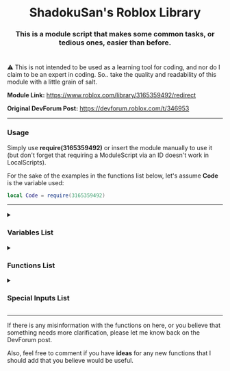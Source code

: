 <div align="center"><h1>ShadokuSan's Roblox Library</h1></div>

<div align="center"><h3>This is a module script that makes some common tasks, or tedious ones, easier than before.</h3></div>

#

:warning: This is not intended to be used as a learning tool for coding, and nor do I claim to be an expert in coding. So.. take the quality and readability of this module with a little grain of salt.

**Module Link:** <https://www.roblox.com/library/3165359492/redirect>

**Original DevForum Post:** <https://devforum.roblox.com/t/346953>
___

### **Usage**

Simply use **require(3165359492)** or insert the module manually to use it (but don't forget that requiring a ModuleScript via an ID doesn't work in LocalScripts).

For the sake of the examples in the functions list below, let's assume **Code** is the variable used:

```lua
local Code = require(3165359492)
```

___

<details><summary><h3>Variables List</h3></summary>

| Variable | Description |
| --- | --- |
| Script | Refers to the module's instance itself. |
| Warnings | Tied to the **Warnings** attribute to the module. This is used to give information in some scripts for potentially incorrect uses but is an instance that may be auto-corrected. |
| ManualErrors | Tied to the **ManualErrors** attribute to the module. Normally, this will insert errors in areas where incorrect usage of the module likely cannot be auto-corrected and tries to send a message that will try to make some sense of what went wrong. |
| Formulas | This is a table that hosts multiple semi-commonly used formulas, put into function form. See [Formulas](#formulas) for more information. |

### Formulas

This is a table that hosts multiple semi-commonly used formulas, put into function form. Followed by, `Code.Formulas.NameHere`

| Forumla Name | Format | Description |
| --- | --- | --- |
| GetAngleVector2 | GetAngleVector2(Position1: Vector2, Position2: Vector2) | Returns an angle where **Position1** points at **Position2**. |
| RayReflection | RayReflection (DirectionNormal: Vector3, SurfaceNormal: Vector3, Modifier: number?) | Returns a Vector3 direction/normal by taking the **DirectionNormal** and bouncing it off of the **SurfaceNormal**; angle depends on the **Modifier** which is defaulted at 2. |
| PythagoreanTheorem | PythagoreanTheorem(Number1: number, Number2: number) | Simply returns the result of √**Number1**<sup>2</sup> + **Number2**<sup>2</sup> |
| PointOnRay | PointOnRay(Point1: Vector3, Point2: Vector3, ReferencePoint: Vector3) | Returns a position by making a ray/line between **Point1** and **Point2**, then uses the **ReferencePoint** to find the closest position from said line. |
| Lerp | Lerp(Start: number, End: number, Alpha: number) | Returns the number between the **Start** and **End** based on the Alpha (between 0-1). |
| TimeConvert | TimeConvert(Seconds: number, TimeUnit: string<"Milliseconds", "Seconds", "Hours", "Days", "Weeks">) | Returns the conversion of seconds to another time unit. |

#

</details>

<details><summary><h3>Functions List</h3></summary>

<details><summary>Create</summary>

**Aliases:** new

**Description:** Customized "Instance.new" function that allows you to edit multiple properties at once.

**Setup:** `Code.new("InstanceName", Parent, ParentFirst){Properties}`

**Returns:** The new Instance that was created.
| Variable | Type | Default | Description |
| --- | --- | --- | --- |
| InstanceName | string | REQUIRED | The ClassName of the instance you want to create. |
| Parent | Instance | REQUIRED | Where this instance will be parented under. Occurs after all other properties are set. |
| ParentFirst | boolean | false | Will set the parent before all other properties instead. |
| | | | |
| Properties | table | {} | The properties of the instance you're creating. |

This function hosts some special inputs<sub>*Not all may apply*</sub>. Make sure to check the [On Changing Values](#on-changing-values) section for details on how to use them.

### Usage Example

```lua
--Simply make a new part that will be parented to the workspace.
local Part = Code.new('Part', workspace){Name = "TestPart", Position = Vector3.new(0,5,6), Anchored = true}

--Another part is made, but is parented under the workspace before the properties are set.
local Part = Code.new('Part', workspace, true){Name = "TestPart", Position = Vector3.new(0, 5, 6), Anchored = true}

--Special Input: Same | We'll make this part have the reflectance and transparency property set to 0.5
local Part = Code.new("Part", workspace){Name = "TestPart", Same = {0.5, "Transparency", "Reflectance"}}
```

___
</details>

<details><summary>Change</summary>

**Description:** Change multiple properties of 1 or more Instances at once.

**Setup:** `Code.Change(Instances...){Properties}`

**Returns:** Nothing.
| Variable | Type | Default | Description |
| --- | --- | --- | --- |
| Instances | Instance / {Instance...} | REQUIRED | The instance(s) that you wish to edit. |
| | | | |
| Properties | table | {} | A dictionary of the properties/attributes of the instance(s) you're editing. |

This function hosts some special inputs<sub>*Not all may apply*</sub>. Make sure to check the [On Changing Values](#on-changing-values) section for details on how to use them.

### Usage Example

```lua
--Example 1:
Code.Change(Part){Color = Color3.new(1, 5, 2), CanCollide = false}

--Example 2:
Code.Change(BoolValue1, BoolValue2, BoolValue3){Value = false, Parent = workspace}

--Special Inputs 1:
Code.Change(BoolValue1, BoolValue2){Value = "not"}
    --Returns their opposite values for each one.

--Special Inputs 2:
Code.Change(NumberValue1, NumberValue2){Value = "+5"}
    --Adds 5 to each individual number value.

--Special Inputs 3:
Code.Change(NumberValue1, NumberValue2){Same = {0.5, "Transparency", "Reflectance"}}
    --Makes their transparency and reflectance values 0.5.

--Special Inputs 4:
Code.Change(PartTable){Position = "~0,5,0"}
    --Moves each part in your PartTable 5 studs up independent of each other.

--Special Inputs 5:
Code.Change(PartTable){CFrame = "~0,5,0"}
    --Moves each part in your PartTable 5 studs up relatively via CFrame:ToWorldSpace.

Code.Change(PartTable){CFrame = "@0,90,0"}
    --Rotates each part 90 degrees on the Y-axis.

Code.Change(PartTable){CFrame = "<0,5,0,0,90,0"}
    --Moves each part in your PartTable 5 studs up relatively via CFrame:ToWorldSpace, and then applies a 90 degree rotation on the Y-Axis. Using > will do the inverse order.

--Special Inputs 6:
function Func(Part)
return Part.CFrame:ToWorldSpace(CFrame.new(0, 5, 0))
end

Code.Change(PartTable){CFrame = Func}
    --Moves each part in your PartTable 5 studs up independently of each other and their rotation.
```

___
</details>

<details><summary>ChangeSame</summary>

**Aliases:** Change2

**Description:** Change multiple properties of 1 or more Instances to the same value (if possible).

**Setup:** `Code.ChangeSame(Value, Instances...){Properties}`

**Returns:** Nothing.
| Variable | Type | Default | Description |
| --- | --- | --- | --- |
| Value | Any | REQUIRED | The value that the Properties are being changed to (if possible). |
| Instances | Instance | REQUIRED | The Instance(s) that you're editing. |
| | | | |
| Properties | table | {} | A dictionary of the properties/attributes of the instance(s) you're editing. |

### Usage Example

```lua
--Example 1:
Code.ChangeSame(true,Part){"Massless","CanCollide"}

--Example 2:
Code.ChangeSame(true,Part1,Part2,Union1){"Massless","CanCollide"}
```

___
</details>

<details><summary>Clone</summary>

**Aliases:** Copy

**Description:** Clone an item and edit its properties at the same time.

**Setup:** `Code.Clone(Item, SameParent, ParentFirst){Properties}`

**Returns:** The clone of the instance.
| Variable | Type | Default | Description |
| --- | --- | --- | --- |
| Item | Instance | REQUIRED | The Instance that you wish to clone. |
| SameParent | boolean | false | Determines if the cloned instance is parented under the same parent as the original. |
| ParentFirst | boolean | false |  Determines if the cloned instance is parented before<sub>(true)</sub> the property changes or after.<sub>(false)</sub> Only takes effect if SameParent is set to true. |
| | | | |
| Properties | table | {} | The properties/attributes of the instance you're cloning; if you're changing any. |

This function hosts some special inputs<sub>*Not all may apply*</sub>. Make sure to check the [On Changing Values](#on-changing-values) section for details on how to use them.

### Usage Example

```lua
--Example 1: 
local Brick = Code.Clone(workspace.Brick, true){Name = "Cloned", Position = Vector3.new(0, 10, 0)}

--Example 2:
local Brick = Code.Clone(workspace.Brick){Name = "Cloned", Position = Vector3.new(0, 10, 0), Parent = workspace}

--Special Input: Same | We'll make this part be unanchored and noncollidable
local Brick = Code.Clone(workspace.Brick){Name = "Cloned", Same = {false, "Anchored", "CanCollide"}}
```

___
</details>

<details><summary>Replace</summary>

**Description:** Replace an Instance by creating a new one or cloning another in its place.

**Setup:** `Code.Replace(Replacee, Replacement, SameParent, ParentFirst){Properties}`

**Returns:** The replacement instance.
| Variable | Type | Default | Description |
| --- | --- | --- | --- |
| Replacee | Instance | REQUIRED | The Instance that you wish to replace; gets destroyed in the process. |
| Replacement | Instance / string | REQUIRED | The Instance that you wish to clone or a string for the class that you want to create. |
| SameParent | boolean | false | Determines if the cloned instance is parented under the same parent as the original. |
| ParentFirst | boolean | false | Determines if the cloned instance is parented before<sub>(true)</sub> the property changes or after.<sub>(false)</sub> Only takes effect if SameParent is set to true. |
| | | | |
| Properties | table | {} | The properties/attributes of the instance you're using as the replacement; if you're changing any. |

This function hosts some special inputs<sub>*Not all may apply*</sub>. Make sure to check the [On Changing Values](#on-changing-values) section for details on how to use them.

### Usage Example

```lua
--Example 1: 
local Brick = Code.Replace(workspace.Brick1, workspace.Brick2, true){Name = "Brick3"}
    --Destroys Brick1, clones Brick2 and names it Brick3. Variable Brick becomes Brick3. Brick3 gets parented to the same parent as Brick1.

--Example 2:
local Brick = Code.Replace(workspace.Brick1, "Part"){Name = "Brick2", CFrame = workspace.Brick1.CFrame}
    --Destroys Brick1, makes a new part that gets named Brick2, and makes the CFrame the same.
```

___
</details>

<details><summary>GetInstance</summary>

**Description:** Searches for an Instance or creates a new one if it doesn't yet exist.

**Setup:** `Code.GetInstance(Where, Name, ClassName, PropertyType){Properties}`

**Returns:** The Instance that gets found or the newly created one.
| Variable | Type | Default | Description |
| --- | --- | --- | --- |
| Where | Instance | REQUIRED | The Instance that you wish to search in. Only scans the direct children. Also acts as the new Instance's parent if one needs to be made. |
| Name | string | REQUIRED | The name of the Instance you're looking for. Also acts as the new Instance's name if one needs to be made. |
| ClassName | string | REQUIRED | The ClassName of the Instance you're looking for. Also acts as the new Instance's class if one needs to be made. |
| PropertyType | boolean / string | false | Determines the behavior of the search function regarding the Properties table. See below for more details. |
| | | | |
| Properties | table | {} | The properties of the new Instance that gets made if needed. |

This function hosts some special inputs<sub>*Not all may apply*</sub>. Make sure to check the [On Changing Values](#on-changing-values) section for details on how to use them.

### PropertyType Usage

• **Match:** When searching for the Name and ClassName of the Instance, it will now also check if the Properties from the Properties Table match.

• **Force:** If an Instance is found that has the correct Name and ClassName, it will automatically change the rest of its properties from that of the Properties table.

• `false` Will do neither.

### Usage Example

```lua
--Example 1: 
local RemoteEvent = Code.GetInstance(game:GetService("ReplicatedStorage"), "MyRemote", "RemoteEvent", false){}
--[[ Searches the game's ReplicatedStorage for a RemoteEvent named "MyRemote".

    Since the 4th variable is false and a RemoteEvent doesn't have any other notable properties,
    the following Properties table here is left empty since it does nothing in this situation.

    If this RemoteEvent did not exist, then this would have automatically made a new RemoteEvent
    with the name "MyRemote" under the game's ReplicatedStorage.

    Note that in any situation where a new Instance needs to be made, it will be parented after every
    other property is set.
]]

--Example 2:
local NumberValue = Code.GetInstance(workspace, "MyNumber", "NumberValue", "Match"){Value = 5}
--[[ Searches the Workspace for a NumberValue named "MyNumber" and also has the value of 5 since the
    4th variable is set to "Match"

    If the 4th variable was set to false and a new instance needed to be made, the function would not
    check if the NumberValue had a value of 5 but would still make a new NumberValue that does have a value of 5.
]]

--Example 3:
local NumberValue = Code.GetInstance(workspace, "MyNumber", "NumberValue", "Force"){Value = 5}
--[[ Searches the Workspace for a NumberValue named "MyNumber" and will set its value to 5 since the
    4th variable was set to "Force"
]]
```

___
</details>

<details><summary>Call</summary>

**Description:** Call multiple functions on a single instance at roughly the same time.

**Setup:** `Code.Call(Instance, Functions)`

**Returns:** All of the potential returns the functions may have given.
| Variable | Type | Default | Description |
| --- | --- | --- | --- |
| Instance | Instance | REQUIRED | The Instance that the functions are being called on. |
| Functions | table | {} | A list of functions and their accompanying parameters. |

### Usage Example

```lua
local Part1, Part2 = workspace.Part1, workspace.Part2
local Result, FullName = Code.Call(Part1, {CanCollideWith = {Part2}, GetFullName = true})
--Result will be a boolean telling us if the 2 parts are able to interact with each other.
--FullName will fetch the full name of said part.
```

___
</details>

<details><summary>Destroy</summary>

**Aliases:** Null, Nullify

**Description:** Destroys a bunch of Instances at once.

**Setup:** `Code.Destroy(Instances...)`

**Returns:** Nothing.
| Variable | Type | Default | Description |
| --- | --- | --- | --- |
| Instances | Instance / {Instance...} | REQUIRED | The Instance(s) that you're deleting. |

### Usage Example

```lua
Code.Destroy(workspace.Brick1, workspace.Brick2, workspace.Brick3)
```

**Note:** Even if the item for some reason doesn't exist, it will not error and not stop the script it's used in.
___
</details>

<details><summary>Find</summary>

**Aliases:** Search

**Description:** Advanced Instance searcher.

**Setup:** `Code.Find(Instance, ReturnFirst, CheckDescendants, MaxAmount, FrameSpeed, IgnoreList){Properties}`

**Returns:**
| Variable | Type | Default | Description |
| --- | --- | --- | --- |
| Instance | Instance | REQUIRED | Where to look. |
| ReturnFirst | boolean | false | Returns the first instance it can find that matches. |
| CheckDescendants | boolean | false | If it will search all descendants like :GetAllDescendants() |
| MaxAmount | number | :infinity: | The number of instances you want to be returned (works only if ReturnFirst is false). |
| FrameSpeed | number | 0 | A delay between each item searched. Good if you're searching a lot of items and it tends to lag. |
| IgnoreList | table | {} |  An array of Instance(s) you want ignored, including its children. |
| | | | |
| Properties | table | {} | A dictionary of the properties/attributes of the instance(s) you’re looking for. |

This function hosts some special inputs<sub>*Not all may apply*</sub>. Make sure to check the [On Finding Values](#on-searching-values) section for details on how to use them.

### Usage Example

```lua
--Example 1:
local Get = Code.Find(workspace.Model, false, true){Name = "Brick", "Anchored" = true}

--Example 2:
local Get = Code.Find(workspace.Model,true){Name = "Brick", "Anchored" = true}

--Example 3:
local Get = Code.Find(workspace.Model, false, true, 10, 2){ClassName = "Part"}
    --10 will return 10 items, or less if there aren't 10 that match all of the Properties.
    --1 means it'll search and add every found item every 2 frames.

--Special Inputs 1:
local Get = Code.Find(workspace.Model){Name = "...Brick", Transparency = "<1", Color="R"}
    --returns any parts that have names that end with "Brick",
    --has a transparency less than 1, and their Color value is dominantly red.

--Special Inputs 2:
local Get = Code.Find(workspace.Model){Name = "Brick...", Reflectance = ">=0.5", BrickColor = "...red"}
    --returns any parts that have names that start with "Brick",
    --has their reflectance set to 0.5 or greater,
    --and their BrickColor is any BrickColor ending in "red".

--Special Inputs 3:
local Get = Code.Find(workspace.Model, false, true){IsA = "BasePart"}
    --returns all instances that are classified as base parts.

--Special Inputs 4:
local Get = Code.Find(workspace.Model, false, true){Name = {"Test1", "Test2"}}
    --returns all parts that have their names as either Test1 or Test2.

--Special Inputs 5:
local Get = Code.Find(workspace, true, true){IsA = "BasePart", IsPartOf = {{"Folder", 1}}}
    --returns the first BasePart it finds that is also the direct child of a Folder Instance.
    --Check the IsPartOf function of this module to see the general set-up.

--Special Inputs 6:
local Get = Code.Find(workspace.true, false){IsA = "BasePart", ["Position.X"] = "<10"}
    --returns all parts in the workspace with a position of X that is less than 10

--Special Inputs 7:
local Get = Code.Find(workspace.true, false){IsA = "BasePart", Attribute = {"Test", 5}}
    --returns all parts in the workspace that has an attribute named "Test" that are also equal to 5
```

___
</details>

<details><summary>FindChange</summary>

**Description:** Combination of the Find and Change functions.

**Setup:** `Code.FindChange(Instance, ReturnFirst, CheckDescendants, MaxAmount, FrameSpeed, IgnoreList){HasProperties}{ChangeProperties}`

**Returns:** The Instances that were found and changed, or false if not.
| Variable | Type | Default | Description |
| --- | --- | --- | --- |
| Instance | Instance | REQUIRED | Where to look. |
| ReturnFirst | boolean | false | Returns the first instance it can find that matches. |
| CheckDescendants | boolean | false | If it will search all descendants like :GetAllDescendants() |
| MaxAmount | number | :infinity: | The number of instances you want to be returned (works only if ReturnFirst is false). |
| FrameSpeed | number | 0 | A delay between each item searched. Good if you're searching a lot of items and it tends to lag. |
| IgnoreList | table | {} |  An array of Instance(s) you want ignored, including its children. |
| | | | |
| HasProperties | table | {} | A dictionary of the properties/attributes of the instance(s) you’re looking for. |
| | | | |
| ChangeProperties | table | {} | A dictionary of the properties/attributes of the instance(s) you’re editing. |

This function hosts some special inputs<sub>*Not all may apply*</sub>. Make sure to check the [On Changing Values](#on-changing-values) and [On Finding Values](#on-searching-values) sections for details on how to use them.

### Usage Example

```lua
local Get = Code.FindChange(workspace, true, false){["Position.X"] = "<=-0.5"}{Material = Enum.Material.Neon}
print("Got:",Get)
--Will find parts that have a position value of X that is less than or equal to -0.5, then changes all of their materials to neon. Then returns a list of the changed parts.
```

___
</details>

<details><summary>FindDestroy</summary>

**Description:** Combination of the Find and Destroy functions.

**Setup:** `Code.FindDestroy(Instance, CheckDescendants, MaxAmount, FrameSpeed, IgnoreList){HasProperties}`

**Returns:** Nothing.
| Variable | Type | Default | Description |
| --- | --- | --- | --- |
| Instance | Instance | REQUIRED | Where to look. |
| CheckDescendants | boolean | false | If it will search all descendants like :GetAllDescendants() |
| MaxAmount | number | :infinity: | The number of instances you want to be destroyed. |
| FrameSpeed | number | 0 | A delay between each item searched. Good if you're searching a lot of items and it tends to lag. |
| IgnoreList | table | {} |  An array of Instance(s) you want ignored, including its children. |
| | | | |
| HasProperties | table | {} | A dictionary of the properties/attributes of the instance(s) you’re looking for. |

This function hosts some special inputs<sub>*Not all may apply*</sub>. Make sure to check the [On Finding Values](#on-searching-values) section for details on how to use them.

### Usage Example

```lua
Code.FindDestroy(workspace, false, 5){["Position.X"] = "<1"}
--Will find the first 5 parts that have a position value of X that is less than 1, then destroys them.
```

___
</details>

<details><summary>FindAllChildren</summary>

**Aliases:** FindAll, FAC

**Description:** Acts like Instance:FindFirstChild() where you can search for multiple instances.

**Setup:** `Code.FindAllChildren(Instance, Recursive, Items...)`

**Returns:** The Instances that were found, or false if not.
| Variable | Type | Default | Description |
| --- | --- | --- | --- |
| Instance | Instance | REQUIRED | The Instance you'd like to search in. |
| Recursive | boolean | false | Whether or not the search should be conducted recursively. |
| Items | string | nil | A bunch of strings (for names) you'd like to search for. |

### Usage Example

```lua
--Example 1:
local PartA, PartB, PartC = Code.FindAllChildren(workspace, false, "PartA", "PartB", "PartC")
--Will return either the Instances that has those names or false if not.
--Could look like: PartA, false, PartC if there is no PartB

--Example 2:
local Mesh,Texture = Code.FindAllChildren(workspace,false,"PartA.Mesh","PartB.Texture")
--Is capable of searching through multiple instances downwards.

--Example 3:
local PartA, PartB, PartC = Code.FindAllChildren(workspace, true, "PartA", "PartB", "PartC")
--Will return the instances if they exist anywhere in the game under workspace.
```

___
</details>

<details><summary>IsPartOf</summary>

**Description:** Checks if an Instance is a descendant of another Instance or of a certain type of Instance.

**Setup:** `Code.IsPartOf(Instance, Tuple, MaxReturn)`

**Returns:** The Instance that was found, or `nil` if it managed to hit **game** before finding anything or couldn't be found within the max amount of parents requested by the Number value.
| Variable | Type | Default | Description |
| --- | --- | --- | --- |
| Instance | Instance | REQUIRED | The instance you want to check if it's a part of something. |
| Tuple | Instance / string | REQUIRED | The ClassName or Instance you're looking for. |
| MaxReturn | number | :infinity: | The amount of parents it will check. |

### Usage Example

```lua
--Let's assume you set the Part variable already.
local PartInFolder = Code.IsPartOf(Part, "Folder")
--Will return either the Folder Instance we're looking for if it exists or nil if it doesn't.
--Let's assume you already have Part1 and Part2 set.
local Partception = Code.IsPartOf(Part1, Part2, 2)
--Will return the 2nd part if Part1 is no more than 2 descendants down, otherwise nil.
```

___
</details>

<details><summary>GetPartOf</summary>

**Description:** Fetches a property from an array of instances.

**Setup:** `Code.GetPartOf(Instances, Property)`

**Returns:** A table of the given property.
| Variable | Type | Default | Description |
| --- | --- | --- | --- |
| Instances | {Instance...} | {} | An array of Instances you want to check through. |
| Property | string | REQUIRED | The property you want returned. Can also be set to return a secondary value if one exists (like Vector3 with X,Y or Z). |

### Usage Example

```lua
--Example 1: Let's assume Parts is a folder under the workspace holding some bricks.
local Transparencies = Code.GetPartOf(Parts:GetChildren(), "Transparency")
print(unpack(Transparencies))

--Example 2: Let's  all of the Y positions of each part now.
local Y = Code.GetPartOf(Parts:GetChildren(), "Position.Y")
print(unpack(Y))
```

___
</details>

<details><summary>WaitForPath</summary>

**Aliases:** WaitForDescendants, WFP

**Description:** [A solution to checking in long paths without needing the overuse of :WaitForChild a dozen times.](https://devforum.roblox.com/t/554586)

**Setup:** `Code.WaitForPath(Instance, MaxWaitTime, Path)`

**Returns:** The Instance(s) you're looking for, or false if you exceed the maximum wait time and found nothing.
| Variable | Type | Default | Description |
| --- | --- | --- | --- |
| Instance | Instance | REQUIRED | Where the search will start. |
| MaxWaitTime | number | REQUIRED | The maximum wait time. |
| Path | string | REQUIRED | The path you're looking down. |

**Note:**
If before the name of the variable an ```*asterisk``` is placed anywhere in the sequence, that found instance will also be returned.

### Usage Example

```lua
--Let's assume that this is a LocalScript for some UI.
local UI = script.Parent
local Button = Code.WaitForPath(UI, 20, "MainFrame.Something.SomethingElse.Button1")
--Will return "Button1" that would be down the path MainFrame.Something.SomethingElse

--If we also wanted to save MainFrame but don't want to repeat it:
local MainFrame, Button = Code.WaitForPath(UI, 20, "*MainFrame.Something.SomethingElse.Button1")
--The asterisk before the name tells the function to also save that instance.
```

___
</details>

<details><summary>WaitForChildren</summary>

**Aliases:** WFC

**Description:** Allows you to call :WaitForChild() on multiple Instances under the same parent at the same time.

**Setup:** `Code.WaitForChildren(Instance, MaxWait, Items...)`

**Returns:** The Instance(s) you're looking for. Will return false for each Instance that fails to be found within the time you set.
| Variable | Type | Default | Description |
| --- | --- | --- | --- |
| Instance | Instance | REQUIRED | Where to look. |
| MaxWait | number | REQUIRED | The maximum time allowed to wait on an Instance. |
| Items | string | REQUIRED | The items you would like to search for. |

**Note:**
If before the name of the variable an ```*asterisk``` is placed anywhere in the sequence, that found instance will also be returned.

### Usage Example

```lua
----Example 1
--Let's assume that this is a LocalScript for some UI.
local UI = script.Parent
local Frame1, Frame2, Button = Code.WaitForChildren(UI, 10, "Frame1", "Frame2", "Button")
    --Will return the Instances that are within the UI, or false for each Instance
    --that cannot be found within 10 seconds.

----Example 2
local TextureA, TextureB = Code.WFC(workspace, 10, "Brick1.Decal", "Brick2.Texture")
    --Will return the decal/texture found, or false if not there.

----Example 3
local Brick1, TextureA, TextureB = Code.WFC(workspace, 10, "*Brick1.Decal", "Brick2.Texture")
    --Will return the first brick, then the decal/texture found, or false if not there.
```

___
</details>

<details><summary>Fetch</summary>

**Description:** Fetches multiple properties/values from an instance/table.

**Setup:** `Code.Fetch(Input, Variables...)`

**Returns:** The variable(s) you're looking for. If the variable cannot be found or is equal to `nil` then it will be overlooked.
| Variable | Type | Default | Description |
| --- | --- | --- | --- |
| Input | Instance / Dictionary | REQUIRED | What should be searched through. Anything that has a variable attached to it should work. |
| Variables | string | REQUIRED | To be fetched from the input. |

**Note:**
If a property is followed by ` > ` then it will search inside this property instead. Must have a space before and after this symbol.

If after a `>` there are any commas, these will be taken into consideration separately.

### Usage Example

```lua
----Example 1
local Color, Size = Code.Fetch(workspace.Baseplate, "Color", "Size")
    --Can be followed by as many variables as necessary as long as the input actually has these things.

----Example 2
local Color, SizeX, SizeY, SizeZ = Code.Fetch(workspace.Baseplate, "Color", "Size > X,Y,Z")
    --Will return each size axis after getting the part's color.
```

___
</details>

<details><summary>WeldTo</summary>

**Description:** Automatically welds (via WeldConstraints) a lot of parts to a singular part.

**Setup:** `Code.WeldTo(Main, WeldParent, UnanchorOthers, BaseParts...)`

**Returns:** `nil`
| Variable | Type | Default | Description |
| --- | --- | --- | --- |
| Main | BasePart | REQUIRED | The part that everything else will weld to. |
| WeldParent | Instance / true | REQUIRED | Where all the created WeldConstraints will go. |
| UnanchorOthers | boolean | REQUIRED | Determines if the attached part gets unanchored after making the weld. |
| BaseParts... | BasePart / {BasePart} | REQUIRED | A list of BaseParts you want welded. |

### WeldParent Usage

• **true:** This will default to the Main variable.

• **Instance:** The Instance where all of the WeldConstraints will be stored, if not `true`.

### Usage Example

```lua
----Example 1
local Part1, Part2, Part3, Part4 = workspace.Part1, workspace.Part2, workspace.Part3, workspace.Part4 

Code.WeldTo(Part1, Part1, false, Part2, Part3, Part4)
    --This will weld Parts 2-4 to Part1. Welds will be parented inside of Part1. Parts 2-4 will not be forcefully unanchored.

----Example 2
local Part1, Part2, Part3, Part4 = workspace.Part1, workspace.Part2, workspace.Part3, workspace.Part4 

Code.WeldTo(Part1, workspace, true, Part2, {Part3, Part4})
    --This will weld Parts 2-4 to Part1. Welds will be parented inside of the Workspace. Parts 2-4 will be forcefully unanchored.
```

___
</details>

<details><summary>PositiveNegative</summary>

**Aliases:** PN

**Description:** Returns a 50/50 chance for a number being positive or negative.

**Setup:** `Code.PN(Number)`

**Returns:** The number generated, or ±1 if no number was set.
| Variable | Type | Default | Description |
| --- | --- | --- | --- |
| Number | number | 1 | The number that's being randomized. |

### Usage Example

```lua
--Example 1:
local Number = Code.PN(5)   --Returns either 5 or -5

--Example 2:
local Number = Code.PN()   --Returns either 1 or -1
```

___
</details>

<details><summary>Random</summary>

**Aliases:** Rando

**Description:** Selects at random whatever you put in the list.

**Setup:** `Code.Rando(Items...)`

**Returns:** One of the items you put in the list at random.
| Variable | Type | Default | Description |
| --- | --- | --- | --- |
| Items | Any | REQUIRED | The items you wish to input. Can be anything, really. |

### Usage Example

```lua
--Example 1:
local Number = Code.Rando(1, 10, 30, -6, 1000)

--Example 2:
local Chosen = Code.Rando("Hello, world!", 96, workspace.Brick)
```

___
</details>

<details><summary>Service</summary>

**Description:** Fetches one or more services.

**Setup:** `Code.Service(Service...)`

**Returns:** The service(s) that you requested.
| Variable | Type | Default | Description |
| --- | --- | --- | --- |
| Service | string | REQUIRED | The service(s) in which you'd like to fetch. |

### Usage Example

```lua
--Example 1:
local TweenService = Code.Service'TweenService'

--Example 2:
local TweenService, RunService, ServerScriptService = Code.Service("TweenService", "RunService", "ServerScriptService")
```

___
</details>

<details><summary>Tween</summary>

**Description:** A simplified method of making a tween.

**Setup 1:** `Code.Tween(Instance, TweenInfo){Properties}`

**Setup 2:** `Code.Tween(Instance, Time, Style, Direction, Repeat, Reverses, Delay){Properties}`

**Returns:** The Tween you've created.
| Variable | Type | Default | Description |
| --- | --- | --- | --- |
| Instance | Instance | REQUIRED | The Instance in which you wish to tween. |
| TweenInfo¹ | TweenInfo | Below Defaults | The TweenInfo you wish to use. |
| Time² | number | 1 | How long it takes the tween to complete. |
| Style | Enum / number / string | Linear | The EasingStyle of the tween. |
| Direction | Enum / number / string | InOut | The EasingDirection of the tween. |
| Repeat | number | 0 | How many times the tween will repeat. |
| Reverses | boolean | false | Determines if the tween will do the inverse after finishing. |
| Delay | number | 0 | The amount of time that elapses before tween starts in seconds. |
| | | | |
| Properties | table | {} | The properties that are being changed by the tween. Generally numerical. |

This function hosts some special inputs<sub>*Not all may apply*</sub>. Make sure to check the [On Changing Values](#on-changing-values) section for details on how to use them.

### Usage Example

```lua
--Example 1:
local MyInfo = TweenInfo.new(1, Enum.EasingStyle.Bounce, Enum.EasingDirection.Out, 1, true, 0.5)
local Tween = Code.Tween(script.Parent, TweenInfo}{Position = script.Parent.Position + Vector3.new(0,3,0)}
Tween:Play()

--Example 2:
local Tween = Code.Tween(script.Parent, 1, "Bounce", "Out", 1, true, 0.5}{Position = script.Parent.Position + Vector3.new(0,3,0)}
Tween:Play()
```

___
</details>

<details><summary>Tweens</summary>

**Description:** A method for making multiple tweens of the same or similar items.

**Setup 1:** `Code.Tweens(Instances...)(TweenInfo){Properties}`

**Setup 2:** `Code.Tweens(Instances...)(Time, Style, Direction, Repeat, Reverses, Delay){Properties}`

**Returns:** Nothing. Due to some limitations, this auto-plays all of the tweens made.
| Variable | Type | Default | Description |
| --- | --- | --- | --- |
| Instances | Instance | REQUIRED | The Instances in which you wish to tween. |
| | | | |
| TweenInfo¹ | TweenInfo | Below Defaults | The TweenInfo you wish to use. |
| Time² | number | 1 | How long it takes the tween to complete. |
| Style | Enum / number / string | Linear | The EasingStyle of the tween. |
| Direction | Enum / number / string | InOut | The EasingDirection of the tween. |
| Repeat | number | 0 | How many times the tween will repeat. |
| Reverses | boolean | false | Determines if the tween will do the inverse after finishing. |
| Delay | number | 0 | The amount of time that elapses before tween starts in seconds. |
| | | | |
| Properties | table | {} | The properties that are being changed by the tween. Generally numerical. |

This function hosts some special inputs<sub>*Not all may apply*</sub>. Make sure to check the [On Changing Values](#on-changing-values) section for details on how to use them.

### Usage Example

```lua
--Example 1
local MyInfo = TweenInfo.new(1, Enum.EasingStyle.Bounce, Enum.EasingDirection.Out, 1, true, 0.5)
local Part1, Part2 = workspace.Part1, workspace.Part2
Code.Tweens(Part1, Part2)(MyInfo){Position = Vector3.new(0,5,0)}

--Example 2
local Part1, Part2 = workspace.Part1, workspace.Part2
Code.Tweens(Part1, Part2)(1, "Bounce", "Out", 1, true, 0.5){Position = Vector3.new(0,5,0)}
```
___
</details>

<details><summary>⚠ TweenSequence</summary>

:warning: This is experimental, and may cause poor performance if used too sparingly!

**Description:** An experimental method to tween what was previously untweenable.

**Setup 1:** `Code.TweenSequence(Instance, TweenInfo){Properties}`

**Setup 2:** `Code.TweenSequence(Instance, Time, Style, Direction, Repeat, Reverses, Delay){Properties}`

**Returns:** A special tween-base made via metatables. Should be able to work just like a normal Tween with the same functions and variables. This includes a new function: **Tween:Destroy()** since this works in a specific way, if you want to clean up a bit, I recommend you use this when not needed anymore.
| Variable | Type | Default | Description |
| --- | --- | --- | --- |
| Instances | Instance | REQUIRED | The Instances in which you wish to tween. |
| TweenInfo¹ | TweenInfo | Below Defaults | The TweenInfo you wish to use. |
| Time² | number | 1 | How long it takes the tween to complete. |
| Style | Enum / number / string | Linear | The EasingStyle of the tween. |
| Direction | Enum / number / string | InOut | The EasingDirection of the tween. |
| Repeat | number | 0 | How many times the tween will repeat. |
| Reverses | boolean | false | Determines if the tween will do the inverse after finishing. |
| Delay | number | 0 | The amount of time that elapses before tween starts in seconds. |
| | | | |
| Properties | table | {} | The properties that are being changed by the tween. In this case, restricted. |

## **What can be tweened currently**

### ColorSequence

If the start and end sequences have differing number keypoints, 2 new sequences will be created with some "ghost keypoints" in the middle to still generally reflect what the start and end should look like. Then, when tweening, each color's keypoint is lerped over each other to give a fading effect.

If the number of keypoints remains the same and the start of the property name has a tilde (**~**), then it will attempt to also tween the time position of the keypoints between the start and end points, giving a sliding effect on top of the color changing effect.

### NumberSequence

Works largely similar to ColorSequence, but instead with colors it deals in numbers and envelopes. The tilde rule also applies here.

### Usage Example

```lua
----Example 1
local Beam = workspace.Part1.Beam
local ChangeTo = ColorSequence.new{
 ColorSequenceKeypoint.new(0,Color3.fromRGB(0, 0, 0)),
 ColorSequenceKeypoint.new(0.25,Color3.fromRGB(255, 0, 0)),
 ColorSequenceKeypoint.new(0.5,Color3.fromRGB(0, 255, 0)),
 ColorSequenceKeypoint.new(0.75,Color3.fromRGB(0, 0, 255)),
 ColorSequenceKeypoint.new(1,Color3.fromRGB(0, 0, 0))}

local Tween = Code.TweenSequence(Beam, 1, "Linear", "InOut", 2, true, 0.5){Color = ChangeTo}
Tween:Play()
--Should tween any beam's colors to look a bit rainbow-like, reverts back, and does this a couple of times.

----Example 2
local ParticleEmitter = workspace.Part5.ParticleEmitter
local ChangeTo = NumberSequence.new{
 NumberSequenceKeypoint.new(0, 1),
 NumberSequenceKeypoint.new(0.349, 3.39, 1.58),
 NumberSequenceKeypoint.new(1, 1)}

local MyInfo = TweenInfo.new(1, Enum.EasingStyle.Linear, Enum.EasingDirection.InOut, 2, true, 0.5)

local Tween = Code.TweenSequence(ParticleEmitter, MyInfo){["~Size"] = ChangeTo}
Tween:Play()
Tween.Completed:Wait()
print("Demo finished!")
--Should tween a particle emitter's size, sliding the values if the initial NumberSequence is also 3 keypoints.
```

___
</details>

<details><summary>Tabs</summary>

**Description:** Combines Tables or otherwise into 1 table.

**Setup:** `Code.Tabs(Any)`

**Returns:** The new table with everything inside.
| Variable | Type | Default | Description |
| --- | --- | --- | --- |
| Any | Any | REQUIRED | An array of anything you want to combine. Tables, Strings, Instances, etc. |

### Usage Example

```lua
--Example 1:
local Tab1, Tab2 = {1, 3, 5}, {2, 4, 6}
local Tab3 = Code.Tabs(Tab1, Tab2)
print(unpack(Tab3)) --1 3 5 2 4 6

--Example 2:
local Tab = {1, 2, 3, 4}
local Tab2 = Code.Tabs("Hi", false, workspace, Tab, "Test")
print(unpack(Tab2)) --Hi false Workspace 1 2 3 4 Test
```

___
</details>

<details><summary>TabClone</summary>

**Description:** Clones a table.

**Setup:** `Code.TabClone(Table)`

**Returns:** The new cloned table.
| Variable | Type | Default | Description |
| --- | --- | --- | --- |
| Table | table | REQUIRED | The table you want to clone. |

### Usage Example

```lua
local Tab1 = {1, 2, 3, "a", "b", "c"}
local Tab2 = Code.TabClone(Tab1)
print(Tab1==Tab2) --false
```

___
</details>

<details><summary>MassConnect</summary>

**Description:** A quick method for connecting multiple events and instances simultaneously.

**Setup:** `Code.MassConnect(Instances, Events, Function)`

**Returns:** An array of every new connection made.
| Variable | Type | Default | Description |
| --- | --- | --- | --- |
| Instances | table | REQUIRED | An array of Instances you'd like to connect. |
| Events | table | REQUIRED | An array of events of the Instances you'd like to have connected. |
| Function | Function | REQUIRED | The function you'd like to be connected to the event(s). |

**Note:**
Function will always use 2 variables at the start: The Instance connected, and a string of the Event connected. After that, every variable that would be ordinarily returned via the event.
Format it as so:

```lua
function TestFunction(Instance,Event,...)
--Instance being the instance.
--Event is a string of the event you chose to connect.
local VarA, VarB, VarC, etc = ...
--or
local Variables = {...}
end
```

### Usage Example

```lua
--Let's assume this is a normal script, and Parts is a folder in the workspace that contains a few blocks.
function Reader(Part, Event, ...)
    if Event=="Changed" then
    print(Part.Name, "was changed! Changed:", ...)

    elseif Event=="Touched" then
    print(Part.Name, "was touched! Part that hit it:", ...)
    end
end

Code.MassConnect(Parts:GetChildren(), {"Touched", "Changed"}, Reader)
```

___
</details>

<details><summary>MassDisconnect</summary>

**Description:** Disconnects a bunch of connections.

**Setup:** `Code.MassDisconnect(Connections)`

**Returns:** Nothing.
| Variable | Type | Default | Description |
| --- | --- | --- | --- |
| Connections | table | REQUIRED | An array of Connections that you'd like to sever. |

**Note:**
:warning: It's best to use this after using **MassConnect** when you don't need the connections any more.

### Usage Example

```lua
--Let's assume this is a normal script, and Parts is a folder in the workspace that contains a few blocks.
function Reader(Part, Event, ...)
    if Event=="Changed" then
    print(Part.Name, "was changed! Changed:", ...)

    elseif Event=="Touched" then
    print(Part.Name, "was touched! Part that hit it:", ...)
    end
end

local Connections = Code.MassConnect(Parts:GetChildren(), {"Touched", "Changed"}, Reader)

task.wait(10)

Connections = Code.MassDisconnect(Connections)
--Every connection will be gone, and so is the reference to them.
```

___
</details>

<details><summary>Match</summary>

**Description:** A simple replacement for using multiple "or" statements on the same variable.

**Setup:** `Code.Match(Main, Variables...)`

**Returns:** A boolean value; true if the Main variable matches any of the subsequent variables or false if not.
| Variable | Type | Default | Description |
| --- | --- | --- | --- |
| Main | Any | REQUIRED | The variable you're reading off of. |
| Variables | Any | REQUIRED | The variables you'd like to compare it to. |

### Usage Example

```lua
--Let's assume Part is the variable set to a part under the workspace.

if Code.Match(Part.Transparency, 0, 0.5, 1)  then
--This part of the code runs if the part's transparency is either 0, 0.5, or 1.
else
--Otherwise...
end
```

___
</details>

<details><summary>AllMatch</summary>

**Description:** A simple replacement for checking if all variables must equal the same thing.

**Setup:** `Code.AllMatch(MatchMe, Variables...)`

**Returns:** A boolean value; true if the following variables all match the MatchMe variable or false if not.
| Variable | Type | Default | Description |
| --- | --- | --- | --- |
| MatchMe | Any | REQUIRED | The variable you want the rest to match. |
| Variables | Any | REQUIRED | The variables you'd like to compare it to. |

### Usage Example

```lua
local Result = Code.AllMatch(1, 2, 3, 1)
--Result would be false since they all need to equal the first variable (1).
local Result = Code.AllMatch(1, 1, 1, 1)
--Result would be true.
```

___
</details>

<details><summary>WaitOn</summary>

**Description:** Can wait on multiple occasions, but will resume as soon as 1 of them is met.

**Setup:** `Code.WaitOn(Variant...)`

**Returns:** The method that prevailed (only really applicable for those who understand in the case of an event being returned).
| Variable | Type | Default | Description |
| --- | --- | --- | --- |
| Variant | Number / Signal / Function / Table | REQUIRED | The method of waiting you'd like to input |

**Variant Usage**

• Number: The number of seconds you'd like to wait. Same as **wait(Number)**.

• Signal: An event such as **Instance.Changed**.

• Function: Your own method of waiting, I suppose. A function.

• Table {Name,Signal}: Name is a string that you'd want to be returned, and Signal is an event or function. Makes for easier identification.

### Usage Example

```lua
--Let's assume Part is the variable set to a part under workspace, and we want to wait till it gets changed at all, but we don't want to wait more than 10 seconds for that to happen.
Code.WaitOn(10, Part.Changed)
--However, if we want to wait on a specific property (Transparency in this case)...
Code.WaitOn(10, Part:GetPropertyChangedSignal("Transparency"))
--If we're using multiple of the same Events, we're gonna want to be able to tell the difference between them
Code.WaitOn({"Part1", Part1.Part:GetPropertyChangedSignal("Transparency")}, {"Part2", Part2.Part:GetPropertyChangedSignal("Transparency")})
    --returns the string "Part1" if Part1's transparency changes, or "Part2" if Part2's transparency changes.
```

___
</details>

<details><summary>Make</summary>

**Description:** Quickly make multiple of the same thing.

**Setup:** `Code.Make(Data, Amount, SameTable)`

**Returns:** The data you've copied.
| Variable | Type | Default | Description |
| --- | --- | --- | --- |
| Data | Any | REQUIRED | The number, string, vector3, etc that you're copying. |
| Amount | number | REQUIRED | How many times it will copy. |
| SameTable | boolean | false | Only applicable if the Data is a table. Determines if the returned tables are all the same connected one or just copies. |

### Usage Example

```lua
----Example 1 (any data):
local A, B, C = Code.Make("Test", 3)
print(A, B, C) --Test, Test, Test

----Example 2a (connected tables):
local Tab = {"A", "b"}
local T1, T2 = Code.Make(Tab, 2, true)
print(T1==T2) --true

----Example 2b (unconnected tables):
local Tab = {"A", "b"}
local T1, T2 = Code.Make(Tab, 2)
print(T1==T2) --false
```

___
</details>

<details><summary>TimeTable</summary>

**Description:** Takes any number of seconds and returns a dictionary of all possible conversions from the formula **TimeConvert**.

**Setup:** `Code.TimeTable(Seconds)`

**Returns:** A dictionary of time conversions.
| Variable | Type | Default | Description |
| --- | --- | --- | --- |
| Seconds | number | REQUIRED | How many seconds you want to convert. |

### Usage Example

```lua
--Converts 65 seconds into a table that returns 1 minute and 5 seconds.
local Times = Code.TimeTable(65)
print(Times)
--[[Output: {
    ["Days"] = 0,
    ["Hours"] = 0,
    ["Milliseconds"] = 0,
    ["Minutes"] = 1,
    ["Seconds"] = 5,
    ["Weeks"] = 0
    }]]
```

___
</details>

<details><summary>TimeFormat</summary>

**Description:** Takes any number of seconds and converts that to a time format of your choosing.

**Setup:** `Code.TimeFormat(Seconds, Format, Simple)`

**Returns:** A string containing the newly formatted time.
| Variable | Type | Default | Description |
| --- | --- | --- | --- |
| Seconds | number | REQUIRED | How many seconds you want to convert and format. |
| Format | string | REQUIRED | How the string should be presented. See below category for more details. |
| Simple | boolean | true | If the conversion can be used without any words in the string. |

### Format Guides
The string for the **Format** variable looks for certain patterns to determine where to place the converted time units. This goes to Milliseconds, Seconds, Minutes, Hours (24 hour, not 12 hour time), Days, and Weeks. Months and onward are excluded for being too variable; not every month has a set amount of days or weeks. When using these patterns, keep in mind that these are case sensitive:

| Pattern | Time Unit | Number Range |
| --- | --- | --- |
| Mi | Milliseconds | 0 - 9999 |
| S | Seconds | 0 - 59 |
| M | Minutes | 0 - 59 |
| H | Hours | 0 - 23 |
| D | Days | 0 - 6 |
| W | Weeks | No Limit |

Units such as Seconds or Hours do not display their limits of 60 or 24 since at that number they will convert to the next unit of time. 60 seconds to +1 minute.

Note that when the **Simple** variable is set to *false*, you will instead need to use every pattern with an underscore before it. So **Mi** will now be **_Mi**. See Usage Examples to see why this can be useful.

### Usage Example

```lua
--Example 1: Simple timer conversion for 65 seconds.
local Time = Code.TimeFormat(65, "MM:SS.MiMiMi", true)
print(Time)
    --Expected output: "01:05.000"

--Example 2: Take's Example 1 but removes the excess zero from the minutes, and removes the milliseconds.
local Time = Code.TimeFormat(65, "M:SS")
print(Time)
    --Expected output: "1:05"
    --Note that the third variable is true by default, so it is unecessary to include here.

--Example 3: Displays 3 Hours  1 Minute  20.5 Seconds
local Time = Code.TimeFormat(60^2 * 3 + 80.5, "HH:MM:SS.MiMiMi")
print(Time)
    --Expected output: "03:01:20.500"
 
 --Example 4: How to utilize the third variable to be false to display more accurate information. This will display 6 days  1 Minute  20 Seconds
local Time = Code.TimeFormat(60^2 * 24 * 6 + 80, "_D Days _HH:_MM:_SS._MiMiMi", false)
print(Time)
    --Expected output: "6 Days 00:01:20.000"
    --Had we not set the Simple variable to false, this function would have attempted to convert the word Days to a number for the number of Days as well since it starts with a D.
```

___
</details>

<details><summary>Plugin_Settings</summary>

**Description:** Fetches plugin settings. For Plugins only.

**Setup:** `Code.Plugin_Settings(Plugin, Setting...)`

**Returns:** The setting(s) you wanted to fetch or their defaults if they didn't exist.
| Variable | Type | Default | Description |
| --- | --- | --- | --- |
| Plugin | plugin | REQUIRED | Simply pass the plugin variable through. |
| Setting | {Type, Default} | REQUIRED | The setting(s) that you're trying to fetch. |

**Note:**

The Setting table must be set up as:

• **Type:** The name you want to set/fetch the setting from in string form.

• **Default:** If the setting could not be found, this is what it will be defaulted to instead.

### Usage Example

```lua
local SettingA, SettingB = Code.Plugin_Settings(plugin, {"Color", Color3.new(1, 1, 1)}, {"Word", "Hello!"})
-- If either SettingA or B did not exist, the setting for their 1st value in the table, it would be set to the 2nd value in the pair.
```

___
</details>

<details><summary>Plugin_Widget</summary>

**Description:** A simplified method of making a plugin widget. For Plugins only.

**Setup 1:** `Code.Plugin_Widget(Plugin, Identifier, DisplayName, DockWidgetPluginGuiInfo)`

**Setup 2:** `Code.Plugin_Widget(Plugin, Identifier, DisplayName, InitialDockState, InitialEnabled, RestoreOverride, SizeX, SizeY, SizeMinimumX, SizeMinimumY)`

**Returns:** The widget you've created.
| Variable | Type | Default | Description |
| --- | --- | --- | --- |
| Plugin | plugin | REQUIRED | Simply pass the plugin variable through. |
| Identifier | string | "UnknownWidget" | The plugin widget's ID. |
| DisplayName | string | "UnknownWidget" | The name shown on the widget window. |
| DockWidgetPluginGuiInfo¹ | DockWidgetPluginGuiInfo | Below Defaults | The DockWidgetPluginGuiInfo you wish to use. |
| InitialDockState² | Enum / string / number | Float | Initial dock state. |
| InitialEnabled | boolean | true | If the widget is visible upon being made. |
| RestoreOverride | boolean | false | If true, the value of **InitialEnabled** will override the previously saved enabled state. |
| SizeX | number | 200 | Initial width of the widget window. |
| SizeY | number | 300 | Initial height of the widget window. |
| SizeMinimumX | number | 150 | Minimum width of the widget window. |
| SizeMinimumY | number | 150 | Minimum heightof the widget window. |

### Usage Example

```lua
--Example 1
local MyInfo = DockWidgetPluginGuiInfo.new(Enum.InitialDockState.Float, true, false, 200, 300, 150, 150)
local Widget = ShadLibrary.Plugin_Widget(plugin, "TestWidget", "Test Widget", MyInfo)
-- Creating a basic test widget with basically the default values in place.

--Example 2
local Widget = Code.Plugin_Widget(plugin, "TestWidget", "Test Widget", "Float", true, false, 200, 300, 150, 150)
-- Creating a basic test widget with basically the default values in place.
```

___
</details>

<details><summary>SetAttributes</summary>

**Aliases:** SetAtt, SetAtts

**Description:** Sets multiple attributes at once.

**Setup:** `Code.SetAttributes(Instance, Table)`

**Returns:** Nothing.
| Variable | Type | Default | Description |
| --- | --- | --- | --- |
| Instance | Instance | REQUIRED | The Instance that you'd like to add an attribute on to. |
| Table | table | REQUIRED | A table listing the new attributes and their values. |

### Usage Example

```lua
local Part = workspace.Brick
Code.SetAttributes(Part, {TestString = "String!", TestNumber = 5, TestBoolean = false})
```

___
</details>

<details><summary>GetAttributes</summary>

**Aliases:** GetAtt, GetAtts

**Description:** Gets multiple specific attributes at once (in order).

**Setup 1:** `Code.GetAttributes(Instance, AutoMake, Attribute...)`

**Setup 2:** `Code.GetAttributes(Instance, Attribute...)`

**Returns:** The attribute's value or **false** if none exists.
| Variable | Type | Default | Description |
| --- | --- | --- | --- |
| Instance | Instance | REQUIRED | The Instance that you'd like to find the attribute of. |
| AutoMake¹ | boolean | true | If Attribute is a table input and if the attribute is missing, automatically create one and return its value. |
| Attribute | string / table | nil | The attribute(s) you want to fetch. |

Attribute's table is meant to be set up as follows: `{Name, Preset}`

• Name: The name of the attribute.

• Preset: The default value of the attribute if it doesn't yet exist.

If you're using the table variant and if there is a found attribute that does not match the type/typeof the preset, then the preset will be used instead.

### Usage Example

```lua
----Example 1
local Part = workspace.Brick
Code.SetAttributes(Part, {TestString = "String!", TestNumber = 5, TestBoolean = true})
local A, B, C, D = Code.GetAttributes(Part, "TestNumber", "TestString", "TestBrick", "TestBoolean")
--A would be 5
--B would be "String!"
--C would be false since there is no match
--D would be true

----Example 2
local Part = workspace.Brick
local A, B = Code.GetAttributes(Part, {"TestNumber", 5}, "TestString")
--A would be 5 if there wasn't one already set
--B would be false assuming one wasn't there

----Example 3
local Part = workspace.Brick
local A, B = Code.GetAttributes(Part, false, {"TestNumber", 5}, "TestString")
--A would be false if it doesn't already exist since the AutoMake variable was set to false
--B would be false assuming one wasn't there
```

___
</details>

<details><summary>ClearAttributes</summary>

**Aliases:** ClearAtt, ClearAtts, NoAtt

**Description:** Clears multiple attributes at once.

**Setup:** `Code.ClearAttributes(Instance, Attribute...)`

**Returns:** Nothing.
| Variable | Type | Default | Description |
| --- | --- | --- | --- |
| Instance | Instance | REQUIRED | The Instance that you'd like to clean up. |
| Attribute | string / nil | nil |  |

### Usage Example

```lua
----Taking from the "SetAttributes" example above:
--Clearing specific ones:
local Part = workspace.Brick
Code.SetAttributes(Part, {TestString = "String!", TestNumber = 5, TestBoolean = false})
task.wait(5)
Code.ClearAttributes(Part, "TestString", "TestBoolean") --in this case, TestNumber remains

--Clearing all:
local Part = workspace.Brick
Code.SetAttributes(Part, {TestString = "String!", TestNumber = 5, TestBoolean = false})
task.wait(5)
Code.ClearAttributes(Part) --in this case, none remains
```
</details>

#

</details>

<details><summary><h3>Special Inputs List</h3></summary>

This list is specifically for the functions where changing the properties of an Instance is possible.

### On Changing Values

| Name | Type | Effects | Description | Example |
| --- | --- | --- | --- | --- |
| Same# | Property Name | Any | Allows you to set multiple properties to the same value. Provide a table where the first entry is the value you want to be set, then each subsequent entry is a string that is the name of the property you want to change. As long as the **#** at the end is a different number, you can use this as many times as necessary. | {Same1 = {true, "Anchored", "CanCollide"}, Same2 = {false,"CastShadow", "Locked"}} |
| Sides | Property Name | Surfaces | Changes all of the sides for BaseParts at the same time. | {Sides = "Smooth"} |
| "nil" | Value | ObjectValues | Allows you to set a property to `nil` where applicable. | {Adornee = "nil"} |
| "+#" | Value | Numbers | Adds the number **#** to the original value being changed. | {Value = "+0.5"} |
| "-#" | Value | Numbers | Subtracts the number **#** to the original value being changed. | {Value = "-0.5"} |
| "*#" | Value | Numbers | Multiplies the number **#** with the original value being changed. | {Value = "*2"} |
| "/#" | Value | Numbers | Divides the number **#** from the original value being changed. | {Value = "/2"} |
| "^#" | Value | Numbers | Sets the original value to the power of number **#**. | {Value = "^2"} |
| "sqrt" | Value | Numbers | Returns the square root of the number being changed. | {Value = "sqrt"} |
| "negate" | Value | Numbers | Basically inverts the number from negative/positive to the other. | {Value = "negate"} |
| "not" | Value | Booleans | Returns the opposite boolean value. | {Value = "not"} |
| Function | Value | Any | Inputs a function to return a value of your choosing. The first/only value of the function is always the Instance being changed. | See [Expanded Examples](#expanded-examples) for this instance. |
| "~X,Y,Z" | Value | Vector3 | Changes the Vector3 relative to its current value. The **X**, **Y**, and **Z** variables are the X,Y, and Z of the Vector3 Value. No spaces should be present in here. | {Position = "~0,5,0"} |
| **"~#,#,#"** | Value | CFrame | Translates as ToWorldSpace(CFrame). | {CFrame = "~0,0,-5"} |
| **"@#,#,#"** | Value | CFrame | Translates as CFrame*CFrame.fromEulerAnglesXYZ(#,#,#). Automatically converted to math.rad(#). | {CFrame = "@90,0,45"} |
| **"<#,#,#,#,#,#"** | Value | CFrame | Basically acts as the **~** and then applies the **@** changes. First three #'s affect the movement and the other three affect the rotation. | {CFrame = "<0,5,0,0,45,0"} |
| **">#,#,#,#,#,#"** | Value | CFrame | Basically acts as the **@** and then applies the **~** changes. First three #'s affect the movement and the other three affect the rotation. | {CFrame = ">0,5,0,0,45,0"} |

### Expanded Examples

```lua
--Function
--Moves each part in your PartTable 5 studs up independently of each other and their rotation.
function Func(Part)
return Part.CFrame:ToWorldSpace(CFrame.new(0, 5, 0))
end

Code.Change(PartTable){CFrame = Func}
```

### On Searching Values

| Name | Type | Effects | Description | Example |
| --- | --- | --- | --- | --- |
| IsA | Property Name | Instances | Works just like **Part:IsA("BasePart"). | {IsA = "BasePart"} |
| IsPartOf | Property Name | Instances | Works with this module's **IsPartOf** function, though requires a slightly different setup. | See [Expanded Examples](#expanded-examples-1) for this instance. |
| Attribute | Property Name | Instances | Looks for 1 attribute to match to. | {Attribute = {"Attribute Name", DesiredValue} |
| ">#" | Value | Numbers | Detects anything greater than the **#** in its place. | {Transparency = ">0.5"} |
| ">=#" | Value | Numbers | Detects anything greater or equal to the **#** in its place. | {Transparency = ">=0.5"} |
| "<#" | Value | Numbers | Detects anything lower than the **#** in its place. | {Transparency = "<0.5"} |
| "<=#" | Value | Numbers | Detects anything lower or equal to the **#** in its place. | {Transparency = "<=0.5"} |
| ...String | Value | Strings | Checks if the desired String is at the end of the value. | {Name = "...Brick"} |
| String... | Value | Strings | Checks if the desired String is at the start of the value.  | {Name = "Brick..."}  |
| ...String... | Value | Strings | Checks if the desired String is anywhere inside of the value.  | {Name = "...Brick..."}  |
| "R" | Value | Color3 | Checks if the **R** value is greater than **B** and **G** . | {Color = "R"} |
| "G" | Value | Color3 | Checks if the **G** value is greater than **R** and **B** . | {Color = "G"} |
| "B" | Value | Color3 | Checks if the **B** value is greater than **R** and **G** . | {Color = "B"} |
| "RG" | Value | Color3 | Checks if the color is more **yellow** than **blue** . | {Color = "RG"} |
| "GB" | Value | Color3 | Checks if the color is more **cyan** than **red** . | {Color = "GB"} |
| "RB" | Value | Color3 | Checks if the color is more **purple** than **green** . | {Color = "RB"} |
| "...Name" | Value | BrickColor | Checks if the name of the **BrickColor** ends with your input. | {BrickColor = "...red"} |
| {Value,Value... etc} | Value | Any | You can now set each property to equal a table of values. Basically: If property equals this, or this, or this… etc. | {Transparency = {0, 0.5, 1}} |

### Expanded Examples

```lua
--IsPartOf 
--Returns the first BasePart it finds that is also the direct child of a Folder Instance.
--Check the IsPartOf function of this module to see the general set-up.
local Get = Code.Find(workspace, true, true){IsA = "BasePart", IsPartOf = {{"Folder", 1}}}

```

</details>

___
If there is any misinformation with the functions on here, or you believe that something needs more clarification, please let me know back on the DevForum post.

Also, feel free to comment if you have **ideas** for any new functions that I should add that you believe would be useful.
